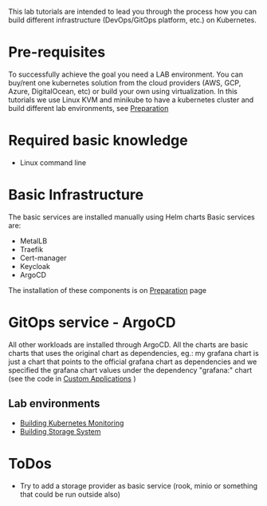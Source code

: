 This lab tutorials are intended to lead you through the process how you can build different infrastructure (DevOps/GitOps platform, etc.) on Kubernetes.

# Pre-requisites

To successfully achieve the goal you need a LAB environment. You can buy/rent one kubernetes solution from the cloud providers (AWS, GCP, Azure, DigitalOcean, etc) or build your own using virtualization.
In this tutorials we use Linux KVM and minikube to have a kubernetes cluster and build different lab environments, see [Preparation](docs/preparation/ReadMe.md)

# Required basic knowledge

* Linux command line

# Basic Infrastructure

The basic services are installed manually using Helm charts 
Basic services are:
* MetalLB
* Traefik
* Cert-manager
* Keycloak
* ArgoCD

The installation of these components is on [Preparation](docs/preparation/ReadMe.md) page

# GitOps service - ArgoCD

All other workloads are installed through ArgoCD. All the charts are basic charts that uses the original chart as dependencies, eg.: my grafana chart is just a chart that points to the official grafana chart as dependencies and we specified the grafana chart values under the dependency "grafana:" chart (see the code in [Custom Applications](custom-apps/) )

## Lab environments

* [Building Kubernetes Monitoring](docs/01_monitoring_lab/ReadMe.md)
* [Building Storage System](docs/02_storage_lab/ReadMe.md)

# ToDos

* Try to add a storage provider as basic service (rook, minio or something that could be run outside also)